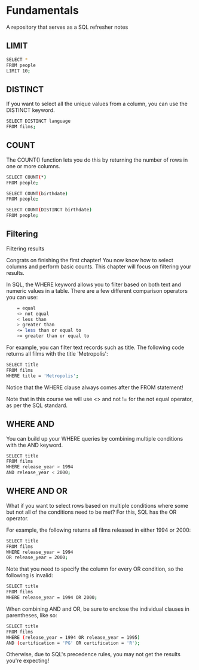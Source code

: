 # Fundamentals

A repository that serves as a SQL refresher notes

## LIMIT

```bash
SELECT *
FROM people
LIMIT 10;
```

## DISTINCT

If you want to select all the unique values from a column, you can use the DISTINCT keyword.

```bash
SELECT DISTINCT language
FROM films;
```

## COUNT

The COUNT() function lets you do this by returning the number of rows in one or more columns.

```bash
SELECT COUNT(*)
FROM people;

SELECT COUNT(birthdate)
FROM people;

SELECT COUNT(DISTINCT birthdate)
FROM people;

```

## Filtering

Filtering results

Congrats on finishing the first chapter! You now know how to select columns and perform basic counts. This chapter will focus on filtering your results.

In SQL, the WHERE keyword allows you to filter based on both text and numeric values in a table. There are a few different comparison operators you can use:

```bash
    = equal
    <> not equal
    < less than
    > greater than
    <= less than or equal to
    >= greater than or equal to
```

For example, you can filter text records such as title. The following code returns all films with the title 'Metropolis':

```bash
SELECT title
FROM films
WHERE title = 'Metropolis';
```

Notice that the WHERE clause always comes after the FROM statement!

Note that in this course we will use <> and not != for the not equal operator, as per the SQL standard.

## WHERE AND

You can build up your WHERE queries by combining multiple conditions with the AND keyword.

```bash
SELECT title
FROM films
WHERE release_year > 1994
AND release_year < 2000;
```

## WHERE AND OR

What if you want to select rows based on multiple conditions where some but not all of the conditions need to be met? For this, SQL has the OR operator.

For example, the following returns all films released in either 1994 or 2000:

```bash
SELECT title
FROM films
WHERE release_year = 1994
OR release_year = 2000;
```

Note that you need to specify the column for every OR condition, so the following is invalid:

```bash
SELECT title
FROM films
WHERE release_year = 1994 OR 2000;
```
When combining AND and OR, be sure to enclose the individual clauses in parentheses, like so:

```bash
SELECT title
FROM films
WHERE (release_year = 1994 OR release_year = 1995)
AND (certification = 'PG' OR certification = 'R');
```

Otherwise, due to SQL's precedence rules, you may not get the results you're expecting!
